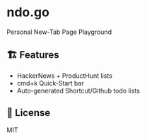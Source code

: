 # ndo.go

Personal New-Tab Page Playground

## 🏗 Features

- HackerNews + ProductHunt lists
- cmd+k Quick-Start bar
- Auto-generated Shortcut/Github todo lists

## 📝 License

MIT
